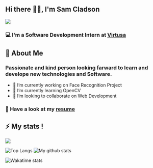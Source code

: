 ## Hi there 👋🏻, I'm Sam Cladson

<img src='https://pa1.narvii.com/6912/d50194346960feae7915c3818978c40673af1e74r4-800-600_00.gif'>

### :computer: I'm a Software Development Intern at [Virtusa](https://virtusa.com)


## :boy: About Me
### Passionate and kind person looking farward to learn and develope new technologies and Software.  

      
 - 🔭 I’m currently working on Face Recognition Project
 - 🌱 I’m currently learning OpenCV
 - 👯 I’m looking to collaborate on Web Development

### :page_with_curl: Have a look at my [resume](https://drive.google.com/file/d/1uvt7T_35XJv7WQaaYvuIxmSqJu6U8cnw/view?usp=sharing) 

## :zap: My stats !

![](https://komarev.com/ghpvc/?username=samcladson)

![Top Langs](https://github-readme-stats.vercel.app/api/top-langs/?username=samcladson&layout=compact&theme=react&custom_title=Tech-Stacks&count=8)
![My github stats](https://github-readme-stats.vercel.app/api?username=samcladson&show_icons=true&theme=react&hide=stars&custom_title=GitHub-Stats)

![Wakatime stats](https://github-readme-stats.vercel.app/api/wakatime?username=samcladson&layout=compact&theme=react)
